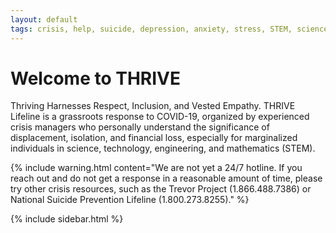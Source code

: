 ```yaml
---
layout: default
tags: crisis, help, suicide, depression, anxiety, stress, STEM, science, technology, mathematics, engineering, math, eng, tech, biology, bio, physics, phys, chemistry, chem
---
```


# Welcome to THRIVE

Thriving Harnesses Respect, Inclusion, and Vested Empathy.
THRIVE Lifeline is a grassroots response to COVID-19, organized by experienced
crisis managers who personally understand the significance of displacement,
isolation, and financial loss, especially for marginalized individuals in
science, technology, engineering, and mathematics (STEM).

{% include warning.html content="We are not yet a 24/7 hotline. If you reach
out and do not get a response in a reasonable amount of time, please try
other crisis resources, such as the Trevor Project (1.866.488.7386) or
National Suicide Prevention Lifeline (1.800.273.8255)." %}

<!-- The below line will pull up contact info -->
{% include sidebar.html %}
